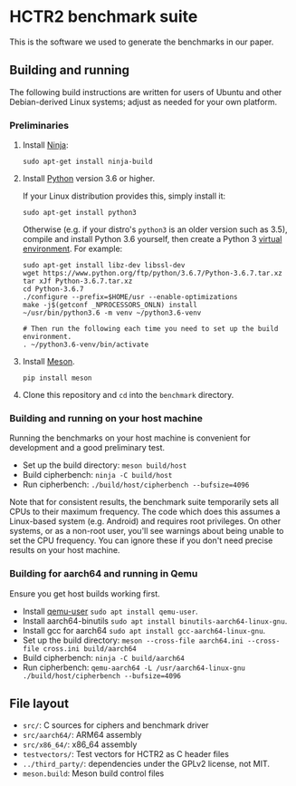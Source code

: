 # HCTR2 benchmark suite

This is the software we used to generate the benchmarks in our paper.

## Building and running

The following build instructions are written for users of Ubuntu and other
Debian-derived Linux systems; adjust as needed for your own platform.

### Preliminaries

1. Install [Ninja](https://ninja-build.org/):

       sudo apt-get install ninja-build

2. Install [Python](https://www.python.org/) version 3.6 or higher.

   If your Linux distribution provides this, simply install it:

       sudo apt-get install python3

   Otherwise (e.g. if your distro's `python3` is an older version such as 3.5),
   compile and install Python 3.6 yourself, then create a Python 3 [virtual
   environment](https://docs.python.org/3/library/venv.html).  For example:

       sudo apt-get install libz-dev libssl-dev
       wget https://www.python.org/ftp/python/3.6.7/Python-3.6.7.tar.xz
       tar xJf Python-3.6.7.tar.xz
       cd Python-3.6.7
       ./configure --prefix=$HOME/usr --enable-optimizations
       make -j$(getconf _NPROCESSORS_ONLN) install
       ~/usr/bin/python3.6 -m venv ~/python3.6-venv

       # Then run the following each time you need to set up the build environment.
       . ~/python3.6-venv/bin/activate

3. Install [Meson](https://mesonbuild.com/).

       pip install meson

4. Clone this repository and `cd` into the `benchmark` directory.

### Building and running on your host machine

Running the benchmarks on your host machine is convenient for development and a
good preliminary test.

* Set up the build directory: `meson build/host`
* Build cipherbench: `ninja -C build/host`
* Run cipherbench: `./build/host/cipherbench --bufsize=4096`

Note that for consistent results, the benchmark suite temporarily sets all CPUs
to their maximum frequency.  The code which does this assumes a Linux-based
system (e.g. Android) and requires root privileges.  On other systems, or as a
non-root user, you'll see warnings about being unable to set the CPU frequency.
You can ignore these if you don't need precise results on your host machine.

### Building for aarch64 and running in Qemu

Ensure you get host builds working first.

* Install [qemu-user](https://qemu-project.gitlab.io/qemu/user/index.html) `sudo apt install qemu-user`.
* Install aarch64-binutils `sudo apt install binutils-aarch64-linux-gnu`.
* Install gcc for aarch64 `sudo apt install gcc-aarch64-linux-gnu`.
* Set up the build directory: `meson --cross-file aarch64.ini --cross-file cross.ini build/aarch64`
* Build cipherbench: `ninja -C build/aarch64`
* Run cipherbench: `qemu-aarch64 -L /usr/aarch64-linux-gnu ./build/host/cipherbench --bufsize=4096`

## File layout

* `src/`: C sources for ciphers and benchmark driver
* `src/aarch64/`: ARM64 assembly
* `src/x86_64/`: x86_64 assembly
* `testvectors/`: Test vectors for HCTR2 as C header files
* `../third_party/`: dependencies under the GPLv2 license, not MIT.
* `meson.build`: Meson build control files
